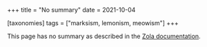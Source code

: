 +++
title = "No summary"
date = 2021-10-04

[taxonomies]
tags = ["marksism, lemonism, meowism"]
+++

This page has no summary as described in the [Zola documentation](https://www.getzola.org/documentation/content/page/#summary).
